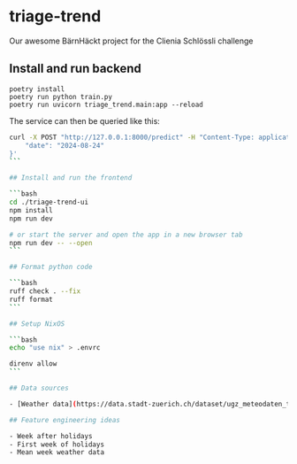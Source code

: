 # triage-trend

Our awesome BärnHäckt project for the Clienia Schlössli challenge

## Install and run backend

```
poetry install
poetry run python train.py
poetry run uvicorn triage_trend.main:app --reload
```

The service can then be queried like this:

````bash
curl -X POST "http://127.0.0.1:8000/predict" -H "Content-Type: application/json" -d '{
    "date": "2024-08-24"
}'
```

## Install and run the frontend

```bash
cd ./triage-trend-ui
npm install
npm run dev

# or start the server and open the app in a new browser tab
npm run dev -- --open
```

## Format python code

```bash
ruff check . --fix
ruff format
```

## Setup NixOS

```bash
echo "use nix" > .envrc

direnv allow
```

## Data sources

- [Weather data](https://data.stadt-zuerich.ch/dataset/ugz_meteodaten_tagesmittelwerte)

## Feature engineering ideas

- Week after holidays
- First week of holidays
- Mean week weather data
````
